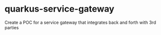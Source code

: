 # quarkus-service-gateway
Create a POC for a service gateway that integrates back and forth with 3rd parties
